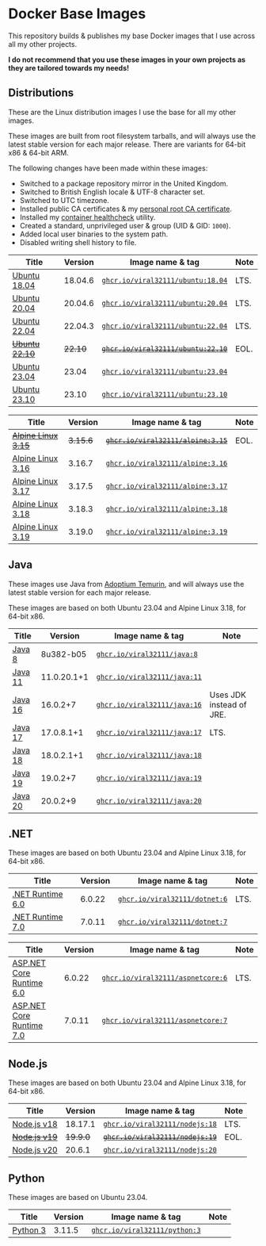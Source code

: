 # Docker Base Images

This repository builds & publishes my base Docker images that I use across all my other projects.

**I do not recommend that you use these images in your own projects as they are tailored towards my needs!**

## Distributions

These are the Linux distribution images I use the base for all my other images.

These images are built from root filesystem tarballs, and will always use the latest stable version for each major release. There are variants for 64-bit x86 & 64-bit ARM.

The following changes have been made within these images:
 * Switched to a package repository mirror in the United Kingdom.
 * Switched to British English locale & UTF-8 character set.
 * Switched to UTC timezone.
 * Installed public CA certificates & my [personal root CA certificate](context/viral32111.crt).
 * Installed my [container healthcheck](https://github.com/viral32111/healthcheck) utility.
 * Created a standard, unprivileged user & group (UID & GID: `1000`).
 * Added local user binaries to the system path.
 * Disabled writing shell history to file.

| Title | Version | Image name & tag | Note |
| ----- | ------- | ---------------- | ---- |
| [Ubuntu 18.04](https://www.releases.ubuntu.com/bionic/) | 18.04.6 | [`ghcr.io/viral32111/ubuntu:18.04`](https://github.com/viral32111/docker-base-images/pkgs/container/ubuntu) | LTS. |
| [Ubuntu 20.04](https://www.releases.ubuntu.com/focal/) | 20.04.6 | [`ghcr.io/viral32111/ubuntu:20.04`](https://github.com/viral32111/docker-base-images/pkgs/container/ubuntu) | LTS. |
| [Ubuntu 22.04](https://www.releases.ubuntu.com/jammy/) | 22.04.3 | [`ghcr.io/viral32111/ubuntu:22.04`](https://github.com/viral32111/docker-base-images/pkgs/container/ubuntu) | LTS. |
| ~~[Ubuntu 22.10](https://www.releases.ubuntu.com/kinetic/)~~ | ~~22.10~~ | ~~[`ghcr.io/viral32111/ubuntu:22.10`](https://github.com/viral32111/docker-base-images/pkgs/container/ubuntu)~~ | EOL. |
| [Ubuntu 23.04](https://www.releases.ubuntu.com/lunar/) | 23.04 | [`ghcr.io/viral32111/ubuntu:23.04`](https://github.com/viral32111/docker-base-images/pkgs/container/ubuntu) | |
| [Ubuntu 23.10](https://releases.ubuntu.com/mantic/) | 23.10 | [`ghcr.io/viral32111/ubuntu:23.10`](https://github.com/viral32111/docker-base-images/pkgs/container/ubuntu) | |

| Title | Version | Image name & tag | Note |
| ----- | ------- | ---------------- | ---- |
| ~~[Alpine Linux 3.15](https://alpinelinux.org/)~~ | ~~3.15.6~~ | ~~[`ghcr.io/viral32111/alpine:3.15`](https://github.com/viral32111/docker-base-images/pkgs/container/alpine)~~ | EOL. |
| [Alpine Linux 3.16](https://alpinelinux.org/) | 3.16.7 | [`ghcr.io/viral32111/alpine:3.16`](https://github.com/viral32111/docker-base-images/pkgs/container/alpine) | |
| [Alpine Linux 3.17](https://alpinelinux.org/) | 3.17.5 | [`ghcr.io/viral32111/alpine:3.17`](https://github.com/viral32111/docker-base-images/pkgs/container/alpine) | |
| [Alpine Linux 3.18](https://alpinelinux.org/) | 3.18.3 | [`ghcr.io/viral32111/alpine:3.18`](https://github.com/viral32111/docker-base-images/pkgs/container/alpine) | |
| [Alpine Linux 3.19](https://alpinelinux.org/) | 3.19.0 | [`ghcr.io/viral32111/alpine:3.19`](https://github.com/viral32111/docker-base-images/pkgs/container/alpine) | |

## Java

These images use Java from [Adoptium Temurin](https://adoptium.net/temurin/releases/), and will always use the latest stable version for each major release.

These images are based on both Ubuntu 23.04 and Alpine Linux 3.18, for 64-bit x86.

| Title | Version | Image name & tag | Note |
| ----- | ------- | ---------------- | ---- |
| [Java 8](https://adoptium.net) | 8u382-b05 | [`ghcr.io/viral32111/java:8`](https://github.com/viral32111/docker-base-images/pkgs/container/java) | |
| [Java 11](https://adoptium.net) | 11.0.20.1+1 | [`ghcr.io/viral32111/java:11`](https://github.com/viral32111/docker-base-images/pkgs/container/java) | |
| [Java 16](https://adoptium.net) | 16.0.2+7 | [`ghcr.io/viral32111/java:16`](https://github.com/viral32111/docker-base-images/pkgs/container/java) | Uses JDK instead of JRE. |
| [Java 17](https://adoptium.net) | 17.0.8.1+1 | [`ghcr.io/viral32111/java:17`](https://github.com/viral32111/docker-base-images/pkgs/container/java) | LTS. |
| [Java 18](https://adoptium.net) | 18.0.2.1+1 | [`ghcr.io/viral32111/java:18`](https://github.com/viral32111/docker-base-images/pkgs/container/java) | |
| [Java 19](https://adoptium.net) | 19.0.2+7 | [`ghcr.io/viral32111/java:19`](https://github.com/viral32111/docker-base-images/pkgs/container/java) | |
| [Java 20](https://adoptium.net) | 20.0.2+9 | [`ghcr.io/viral32111/java:20`](https://github.com/viral32111/docker-base-images/pkgs/container/java) | |

## .NET

These images are based on both Ubuntu 23.04 and Alpine Linux 3.18, for 64-bit x86.

| Title | Version | Image name & tag | Note |
| ----- | ------- | ---------------- | ---- |
| [.NET Runtime 6.0](https://dotnet.microsoft.com/en-us/download/dotnet/6.0) | 6.0.22 | [`ghcr.io/viral32111/dotnet:6`](https://github.com/viral32111/docker-base-images/pkgs/container/dotnet) | LTS. |
| [.NET Runtime 7.0](https://dotnet.microsoft.com/en-us/download/dotnet/7.0) | 7.0.11 | [`ghcr.io/viral32111/dotnet:7`](https://github.com/viral32111/docker-base-images/pkgs/container/dotnet) | |

| Title | Version | Image name & tag | Note |
| ----- | ------- | ---------------- | ---- |
| [ASP.NET Core Runtime 6.0](https://dotnet.microsoft.com/en-us/download/dotnet/6.0) | 6.0.22 | [`ghcr.io/viral32111/aspnetcore:6`](https://github.com/viral32111/docker-base-images/pkgs/container/aspnetcore) | LTS. |
| [ASP.NET Core Runtime 7.0](https://dotnet.microsoft.com/en-us/download/dotnet/7.0) | 7.0.11 | [`ghcr.io/viral32111/aspnetcore:7`](https://github.com/viral32111/docker-base-images/pkgs/container/aspnetcore) | |

## Node.js

These images are based on both Ubuntu 23.04 and Alpine Linux 3.18, for 64-bit x86.

| Title | Version | Image name & tag | Note |
| ----- | ------- | ---------------- | ---- |
| [Node.js v18](https://nodejs.org) | 18.17.1 | [`ghcr.io/viral32111/nodejs:18`](https://github.com/viral32111/docker-base-images/pkgs/container/nodejs) | LTS. |
| ~~[Node.js v19](https://nodejs.org)~~ | ~~19.9.0~~ | ~~[`ghcr.io/viral32111/nodejs:19`](https://github.com/viral32111/docker-base-images/pkgs/container/nodejs)~~ | EOL. |
| [Node.js v20](https://nodejs.org) | 20.6.1 | [`ghcr.io/viral32111/nodejs:20`](https://github.com/viral32111/docker-base-images/pkgs/container/nodejs) | |

## Python

These images are based on Ubuntu 23.04.

| Title | Version | Image name & tag | Note |
| ----- | ------- | ---------------- | ---- |
| [Python 3](https://python.org) | 3.11.5 | [`ghcr.io/viral32111/python:3`](https://github.com/viral32111/docker-base-images/pkgs/container/python) | |
